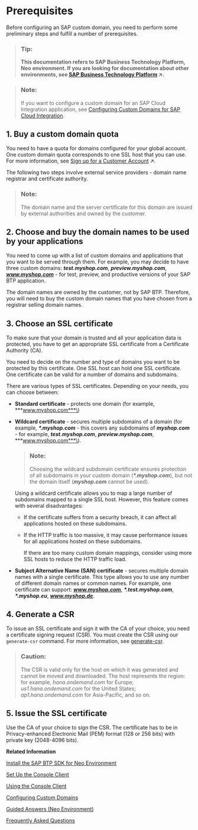 <!-- loiocde25474fcc1424db48ad86eb2ba9502 -->

# Prerequisites

Before configuring an SAP custom domain, you need to perform some preliminary steps and fulfill a number of prerequisites.

> ### Tip:  
> **This documentation refers to SAP Business Technology Platform, Neo environment. If you are looking for documentation about other environments, see [SAP Business Technology Platform](https://help.sap.com/viewer/65de2977205c403bbc107264b8eccf4b/Cloud/en-US/6a2c1ab5a31b4ed9a2ce17a5329e1dd8.html "SAP Business Technology Platform (SAP BTP) is an integrated offering comprised of four technology portfolios: database and data management, application development and integration, analytics, and intelligent technologies. The platform offers users the ability to turn data into business value, compose end-to-end business processes, and build and extend SAP applications quickly.") :arrow_upper_right:.**

> ### Note:  
> If you want to configure a custom domain for an SAP Cloud Integration application, see [Configuring Custom Domains for SAP Cloud Integration](https://help.sap.com/viewer/368c481cd6954bdfa5d0435479fd4eaf/Cloud/en-US/7230b9ff41914cc0969223e6a020104b.html).



## 1. Buy a custom domain quota

You need to have a quota for domains configured for your global account. One custom domain quota corresponds to one SSL host that you can use. For more information, see [Sign up for a Customer Account](https://help.sap.com/viewer/65de2977205c403bbc107264b8eccf4b/Cloud/en-US/d61c2819034b48e68145c45c36acba6e.html#loioa71a081b39e343e097046bf487f57af3 "A customer account is an enterprise account that allows you to host productive, business-critical applications with 24x7 support.") :arrow_upper_right:.

The following two steps involve external service providers - domain name registrar and certificate authority.

> ### Note:  
> The domain name and the server certificate for this domain are issued by external authorities and owned by the customer.



## 2. Choose and buy the domain names to be used by your applications

You need to come up with a list of custom domains and applications that you want to be served through them. For example, you may decide to have three custom domains: ***test.myshop.com***, ***preview.myshop.com***, ***www.myshop.com*** - for test, preview, and productive versions of your SAP BTP application.

The domain names are owned by the customer, not by SAP BTP. Therefore, you will need to buy the custom domain names that you have chosen from a registrar selling domain names.



## 3. Choose an SSL certificate

To make sure that your domain is trusted and all your application data is protected, you have to get an appropriate SSL certificate from a Certificate Authority \(CA\).

You need to decide on the number and type of domains you want to be protected by this certificate. One SSL host can hold one SSL certificate. One certificate can be valid for a number of domains and subdomains.

There are various types of SSL certificates. Depending on your needs, you can choose between:

-   **Standard certificate** - protects one domain \(for example, ***www.myshop.com***\)
-   **Wildcard certificate** - secures multiple subdomains of a domain \(for example, ***\*.myshop.com*** - this covers any subdomains of ***myshop.com*** - for example, ***test.myshop.com***, ***preview.myshop.com***, ***www.myshop.com***\).

    > ### Note:  
    > Choosing the wildcard subdomain certificate ensures protection of all subdomains in your custom domain \(***\*.myshop.com***\), but not the domain itself \(***myshop.com*** cannot be used\).

    Using a wildcard certificate allows you to map a large number of subdomains mapped to a single SSL host. However, this feature comes with several disadvantages:

    -   If the certificate suffers from a security breach, it can affect all applications hosted on these subdomains.

    -   If the HTTP traffic is too massive, it may cause performance issues for all applications hosted on these subdomains.

        If there are too many custom domain mappings, consider using more SSL hosts to reduce the HTTP traffic load.


-   **Subject Alternative Name \(SAN\) certificate** - secures multiple domain names with a single certificate. This type allows you to use any number of different domain names or common names. For example, one certificate can support: ***www.myshop.com***, ***\*.test.myshop.com***, ***\*.myshop.eu***, ***www.myshop.de***.



<a name="loiocde25474fcc1424db48ad86eb2ba9502__section_a2c_qqf_scb"/>

## 4. Generate a CSR

To issue an SSL certificate and sign it with the CA of your choice, you need a certificate signing request \(CSR\). You must create the CSR using our `generate-csr` command. For more information, see [generate-csr](generate-csr-f02258d.md).

> ### Caution:  
> The CSR is valid only for the host on which it was generated and cannot be moved and downloaded. The host represents the region: for example, *hana.ondemand.com* for Europe; *us1.hana.ondemand.com* for the United States; *ap1.hana.ondemand.com* for Asia-Pacific, and so on.



<a name="loiocde25474fcc1424db48ad86eb2ba9502__section_of5_rqf_scb"/>

## 5. Issue the SSL certificate

Use the CA of your choice to sign the CSR. The certificate has to be in Privacy-enhanced Electronic Mail \(PEM\) format \(128 or 256 bits\) with private key \(2048-4096 bits\).

**Related Information**  


[Install the SAP BTP SDK for Neo Environment](../30-development-neo/install-the-sap-btp-sdk-for-neo-environment-7613843.md)

[Set Up the Console Client](../30-development-neo/set-up-the-console-client-7613dee.md)

[Using the Console Client](using-the-console-client-8900b22.md "You execute a console client command by entering neo <command name> with the appropriate parameters. To list all parameters available for the respective command, execute neo help <command name>.")

[Configuring Custom Domains](configuring-custom-domains-77cf0e6.md#loio77cf0e6cd32e496c9cc8eeac4bedde94 "To make sure that your domain is trusted and all application data is protected, you need to first set up secure SSL communication. The next step will then be to make your application accessible via the custom domain and route traffic to it.")

[Guided Answers \(Neo Environment\)](https://ga.support.sap.com/dtp/viewer/index.html#/tree/2065/actions/26547:34945:27935)

[Frequently Asked Questions](frequently-asked-questions-a226905.md "Answers to some of the most commonly asked questions about SAP Custom Domain service.")

